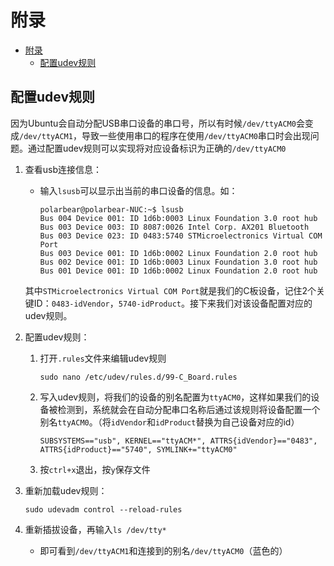 # 附录

- [附录](#附录)
  - [配置udev规则](#配置udev规则)

## 配置udev规则

因为Ubuntu会自动分配USB串口设备的串口号，所以有时候`/dev/ttyACM0`会变成`/dev/ttyACM1`，导致一些使用串口的程序在使用`/dev/ttyACM0`串口时会出现问题。通过配置udev规则可以实现将对应设备标识为正确的`/dev/ttyACM0`

1. 查看usb连接信息：
   - 输入`lsusb`可以显示出当前的串口设备的信息。如：

        ``` shell
        polarbear@polarbear-NUC:~$ lsusb
        Bus 004 Device 001: ID 1d6b:0003 Linux Foundation 3.0 root hub
        Bus 003 Device 003: ID 8087:0026 Intel Corp. AX201 Bluetooth
        Bus 003 Device 023: ID 0483:5740 STMicroelectronics Virtual COM Port
        Bus 003 Device 001: ID 1d6b:0002 Linux Foundation 2.0 root hub
        Bus 002 Device 001: ID 1d6b:0003 Linux Foundation 3.0 root hub
        Bus 001 Device 001: ID 1d6b:0002 Linux Foundation 2.0 root hub
        ```

   其中`STMicroelectronics Virtual COM Port`就是我们的C板设备，记住2个关键ID：`0483-idVendor`，`5740-idProduct`。接下来我们对该设备配置对应的udev规则。

2. 配置udev规则：
   1. 打开`.rules`文件来编辑udev规则

      ``` shell
      sudo nano /etc/udev/rules.d/99-C_Board.rules
      ```

   2. 写入udev规则，将我们的设备的别名配置为`ttyACM0`，这样如果我们的设备被检测到，系统就会在自动分配串口名称后通过该规则将设备配置一个别名`ttyACM0`。（将`idVendor`和`idProduct`替换为自己设备对应的id）

      ``` shell
      SUBSYSTEMS=="usb", KERNEL=="ttyACM*", ATTRS{idVendor}=="0483", ATTRS{idProduct}=="5740", SYMLINK+="ttyACM0"
      ```

   3. 按`ctrl+x`退出，按`y`保存文件

3. 重新加载udev规则：

   ``` shell
   sudo udevadm control --reload-rules
   ```

4. 重新插拔设备，再输入`ls /dev/tty*`
   - 即可看到`/dev/ttyACM1`和连接到的别名`/dev/ttyACM0`（蓝色的）
